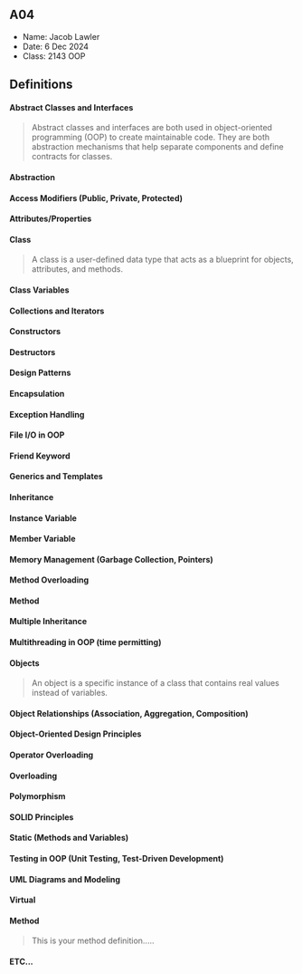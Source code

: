  ## A04

- Name: Jacob Lawler
- Date: 6 Dec 2024
- Class: 2143 OOP
  

## Definitions

#### Abstract Classes and Interfaces
> Abstract classes and interfaces are both used in object-oriented programming (OOP) to create maintainable code. They are both abstraction mechanisms that help separate components and define contracts for classes.
#### Abstraction 
#### Access Modifiers (Public, Private, Protected)
#### Attributes/Properties 
#### Class
>  A class is a user-defined data type that acts as a blueprint for objects, attributes, and methods.
#### Class Variables
#### Collections and Iterators 
#### Constructors
#### Destructors 
#### Design Patterns
#### Encapsulation 
#### Exception Handling 
#### File I/O in OOP 
#### Friend Keyword
#### Generics and Templates
#### Inheritance
#### Instance Variable
#### Member Variable
#### Memory Management (Garbage Collection, Pointers)
#### Method Overloading 
#### Method
#### Multiple Inheritance
#### Multithreading in OOP (time permitting)
#### Objects 
> An object is a specific instance of a class that contains real values instead of variables.
#### Object Relationships (Association, Aggregation, Composition)
#### Object-Oriented Design Principles
#### Operator Overloading
#### Overloading
#### Polymorphism
#### SOLID Principles 
#### Static (Methods and Variables)
#### Testing in OOP (Unit Testing, Test-Driven Development)
#### UML Diagrams and Modeling
#### Virtual



#### Method
> This is your method definition.....

#### ETC...
